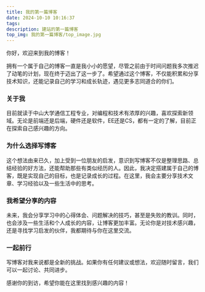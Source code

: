 ```yaml
---
title: 我的第一篇博客
date: 2024-10-10 10:16:37
tags:
description: 建站的第一篇博客
top_img: 我的第一篇博客/top_image.jpg
---
```





你好，欢迎来到我的博客！

拥有一个属于自己的博客一直是我小小的愿望，尽管之前由于时间问题我多次推迟了动笔的计划，现在终于迈出了这一步了。希望通过这个博客，不仅能积累和分享技术知识，还能记录自己的学习和成长轨迹，遇见更多志同道合的你们。

### 关于我

目前就读于中山大学通信工程专业，对编程和技术有浓厚的兴趣，喜欢探索新领域。无论是前端还是后端，硬件还是软件，EE还是CS，都有一定的了解，目前正在探索自己感兴趣的方向。

### 为什么选择写博客

这个想法由来已久，加上受到一位朋友的启发，意识到写博客不仅是整理思路、总结经验的好方法，还能帮助那些有类似经历的人。因此，我决定搭建属于自己的博客，既是实现自己的目标，也是记录成长的过程。在这里，我会主要分享技术文章、学习经验以及一些生活中的思考。

### 我希望分享的内容

未来，我会分享学习中的心得体会、问题解决的技巧，甚至是失败的教训。同时，也会涉及一些生活和个人成长的内容，让博客更加丰富。无论你是对技术感兴趣，还是寻找学习启发的伙伴，我都期待与你在这里交流。

### 一起前行
写博客对我来说都是全新的挑战。如果你有任何建议或想法，欢迎随时留言，我们可以一起讨论、共同进步。

感谢你的到访，希望你能在这里找到感兴趣的内容！

